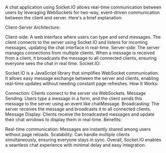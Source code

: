 A chat application using Socket.IO allows real-time communication between users by leveraging WebSockets for two-way, event-driven communication between the client and server. Here's a brief explanation:

Client-Server Architecture:

Client-side: A web interface where users can type and send messages. The client connects to the server using Socket.IO and listens for incoming messages, updating the chat interface in real-time.
Server-side: The server manages connections from multiple clients. When a message is received from a client, it broadcasts the message to all connected clients, ensuring everyone sees the chat in real time.
Socket.IO:

Socket.IO is a JavaScript library that simplifies WebSocket communication. It allows easy message exchange between the server and clients, enabling real-time updates without needing constant page refreshes.
How It Works:

Connection: Clients connect to the server via WebSockets.
Message Sending: Users type a message in a form, and the client sends this message to the server using an event like chatMessage.
Broadcasting: The server receives the message and broadcasts it to all connected clients.
Message Display: Clients receive the broadcasted messages and update their chat windows to display them in real-time.
Benefits:

Real-time communication: Messages are instantly shared among users without page reloads.
Scalability: Can handle multiple clients simultaneously, ensuring everyone stays in sync.
Overall, Socket.IO enables a seamless chat experience with minimal delay and easy integration.
